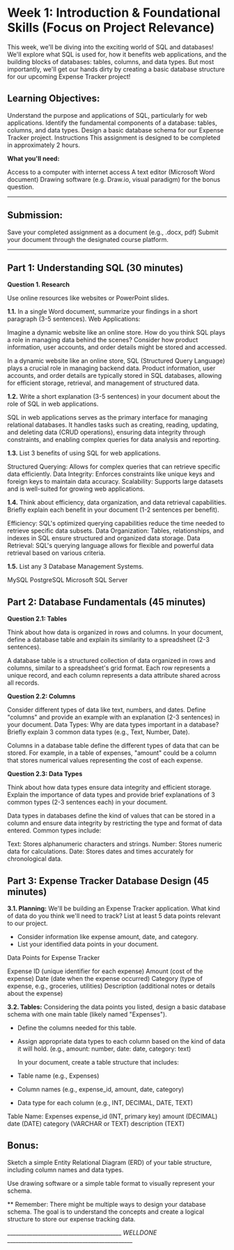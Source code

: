 # Week 1: Introduction & Foundational Skills (Focus on Project Relevance)

This week, we'll be diving into the exciting world of SQL and databases! We'll explore what SQL is used for, how it benefits web applications, and the building blocks of databases: tables, columns, and data types. But most importantly, we'll get our hands dirty by creating a basic database structure for our upcoming Expense Tracker project!

## Learning Objectives:
Understand the purpose and applications of SQL, particularly for web applications.
Identify the fundamental components of a database: tables, columns, and data types.
Design a basic database schema for our Expense Tracker project.
Instructions
This assignment is designed to be completed in approximately 2 hours.

**What you'll need:**

Access to a computer with internet access
A text editor (Microsoft Word document)
Drawing software (e.g. Draw.io, visual paradigm) for the bonus question.

_________________________________________________________________________________________________________________________
## Submission:

Save your completed assignment as a document (e.g., .docx, pdf)
Submit your document through the designated course platform.
_________________________________________________________________________________________________________________________

## Part 1: Understanding SQL (30 minutes)

**Question 1. Research**

Use online resources like websites or PowerPoint slides.

**1.1.** In a single Word document, summarize your findings in a short paragraph (3-5 sentences).
Web Applications:  

Imagine a dynamic website like an online store. How do you think SQL plays a role in managing data behind the scenes? Consider how product information, user accounts, and order details might be stored and accessed.

In a dynamic website like an online store, SQL (Structured Query Language) plays a crucial role in managing backend data. Product information, user accounts, and order details are typically stored in SQL databases, allowing for efficient storage, retrieval, and management of structured data.

**1.2.** Write a short explanation (3-5 sentences) in your document about the role of SQL in web applications.

SQL in web applications serves as the primary interface for managing relational databases. It handles tasks such as creating, reading, updating, and deleting data (CRUD operations), ensuring data integrity through constraints, and enabling complex queries for data analysis and reporting.

**1.3.** List 3 benefits of using SQL for web applications.

Structured Querying: Allows for complex queries that can retrieve specific data efficiently.
Data Integrity: Enforces constraints like unique keys and foreign keys to maintain data accuracy.
Scalability: Supports large datasets and is well-suited for growing web applications.

**1.4.** Think about efficiency, data organization, and data retrieval capabilities. Briefly explain each benefit in your document (1-2 sentences per benefit).

Efficiency: SQL's optimized querying capabilities reduce the time needed to retrieve specific data subsets.
Data Organization: Tables, relationships, and indexes in SQL ensure structured and organized data storage.
Data Retrieval: SQL's querying language allows for flexible and powerful data retrieval based on various criteria.

**1.5.** List any 3 Database Management Systems. 

MySQL
PostgreSQL
Microsoft SQL Server

## Part 2: Database Fundamentals (45 minutes)

**Question 2.1: Tables**

Think about how data is organized in rows and columns.
In your document, define a database table and explain its similarity to a spreadsheet (2-3 sentences).

A database table is a structured collection of data organized in rows and columns, similar to a spreadsheet's grid format. Each row represents a unique record, and each column represents a data attribute shared across all records.

**Question 2.2: Columns**

Consider different types of data like text, numbers, and dates.
Define "columns" and provide an example with an explanation (2-3 sentences) in your document.
Data Types: Why are data types important in a database? Briefly explain 3 common data types (e.g., Text, Number, Date).

Columns in a database table define the different types of data that can be stored. For example, in a table of expenses, "amount" could be a column that stores numerical values representing the cost of each expense.



**Question 2.3: Data Types**

Think about how data types ensure data integrity and efficient storage.
Explain the importance of data types and provide brief explanations of 3 common types (2-3 sentences each) in your document.

Data types in databases define the kind of values that can be stored in a column and ensure data integrity by restricting the type and format of data entered. Common types include:

Text: Stores alphanumeric characters and strings.
Number: Stores numeric data for calculations.
Date: Stores dates and times accurately for chronological data.

## Part 3: Expense Tracker Database Design (45 minutes)

**3.1. Planning:** 
We'll be building an Expense Tracker application. What kind of data do you think we'll need to track? List at least 5 data points relevant to our project.

* Consider information like expense amount, date, and category.
* List your identified data points in your document.

Data Points for Expense Tracker

Expense ID (unique identifier for each expense)
Amount (cost of the expense)
Date (date when the expense occurred)
Category (type of expense, e.g., groceries, utilities)
Description (additional notes or details about the expense)

**3.2. Tables:** 
Considering the data points you listed, design a basic database schema with one main table (likely named "Expenses").

* Define the columns needed for this table.
* Assign appropriate data types to each column based on the kind of data it will hold. (e.g., amount: number, date: date, category: text)
  
  In your document, create a table structure that includes:
* Table name (e.g., Expenses)
* Column names (e.g., expense_id, amount, date, category)
* Data type for each column (e.g., INT, DECIMAL, DATE, TEXT)


Table Name: Expenses
expense_id (INT, primary key)
amount (DECIMAL)
date (DATE)
category (VARCHAR or TEXT)
description (TEXT)

## Bonus:  

Sketch a simple Entity Relational Diagram (ERD) of your table structure, including column names and data types.

Use drawing software or a simple table format to visually represent your schema.

** Remember: There might be multiple ways to design your database schema. The goal is to understand the concepts and create a logical structure to store our expense tracking data.

  _________________________________________ _WELLDONE_ _____________________________________________

